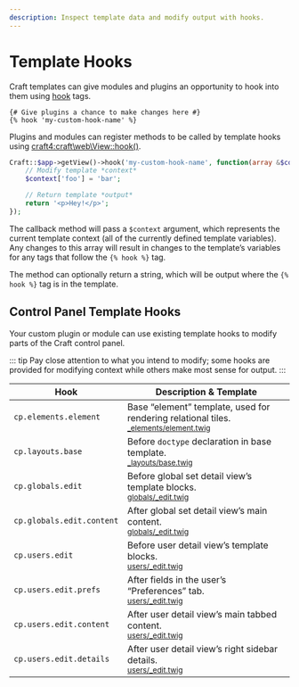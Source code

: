 ```yaml
---
description: Inspect template data and modify output with hooks.
---
```


# Template Hooks

Craft templates can give modules and plugins an opportunity to hook into them using [hook](../dev/tags.md#hook) tags.

```twig
{# Give plugins a chance to make changes here #}
{% hook 'my-custom-hook-name' %}
```

Plugins and modules can register methods to be called by template hooks using <craft4:craft\web\View::hook()>.

```php
Craft::$app->getView()->hook('my-custom-hook-name', function(array &$context) {
    // Modify template *context*
    $context['foo'] = 'bar';

    // Return template *output*
    return '<p>Hey!</p>';
});
```

The callback method will pass a `$context` argument, which represents the current template context (all of the currently defined template variables). Any changes to this array will result in changes to the template’s variables for any tags that follow the `{% hook %}` tag.

The method can optionally return a string, which will be output where the `{% hook %}` tag is in the template.

## Control Panel Template Hooks

Your custom plugin or module can use existing template hooks to modify parts of the Craft control panel.

::: tip
Pay close attention to what you intend to modify; some hooks are provided for modifying context while others make most sense for output.
:::

| Hook                         | Description & Template
| ---------------------------- | -------------------------------------------------------------------
| `cp.elements.element`        | Base “element” template, used for rendering relational tiles.<br><small>[_elements/element.twig](https://github.com/craftcms/cms/blob/4.x/src/templates/_elements/element.twig)</small>
| `cp.layouts.base`            | Before `doctype` declaration in base template.<br><small>[_layouts/base.twig](https://github.com/craftcms/cms/blob/4.x/src/templates/_layouts/base.twig)</small>
| `cp.globals.edit`            | Before global set detail view’s template blocks.<br><small>[globals/_edit.twig](https://github.com/craftcms/cms/blob/4.x/src/templates/globals/_edit.twig)</small>
| `cp.globals.edit.content`    | After global set detail view’s main content.<br><small>[globals/_edit.twig](https://github.com/craftcms/cms/blob/4.x/src/templates/globals/_edit.twig)</small>
| `cp.users.edit`              | Before user detail view’s template blocks.<br><small>[users/_edit.twig](https://github.com/craftcms/cms/blob/4.x/src/templates/users/_edit.twig)</small>
| `cp.users.edit.prefs`        | After fields in the user’s “Preferences” tab.<br><small>[users/_edit.twig](https://github.com/craftcms/cms/blob/4.x/src/templates/users/_edit.twig)</small>
| `cp.users.edit.content`      | After user detail view’s main tabbed content.<br><small>[users/_edit.twig](https://github.com/craftcms/cms/blob/4.x/src/templates/users/_edit.twig)</small>
| `cp.users.edit.details`      | After user detail view’s right sidebar details. <br><small>[users/_edit.twig](https://github.com/craftcms/cms/blob/4.x/src/templates/users/_edit.twig)</small>

